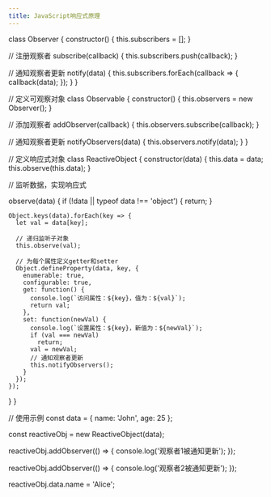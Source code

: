```yaml
---
title: JavaScript响应式原理
---
```

class Observer {
  constructor() {
    this.subscribers = [];
  }

  // 注册观察者
  subscribe(callback) {
    this.subscribers.push(callback);
  }

  // 通知观察者更新
  notify(data) {
    this.subscribers.forEach(callback => {
      callback(data);
    });
  }
}

// 定义可观察对象
class Observable {
  constructor() {
    this.observers = new Observer();
  }

  // 添加观察者
  addObserver(callback) {
    this.observers.subscribe(callback);
  }

  // 通知观察者更新
  notifyObservers(data) {
    this.observers.notify(data);
  }
}

// 定义响应式对象
class ReactiveObject {
  constructor(data) {
    this.data = data;
    this.observe(this.data);
  }

  // 监听数据，实现响应式

  observe(data) {
    if (!data || typeof data !== 'object') {
      return;
    }

    Object.keys(data).forEach(key => {
      let val = data[key];

      // 递归监听子对象
      this.observe(val);

      // 为每个属性定义getter和setter
      Object.defineProperty(data, key, {
        enumerable: true,
        configurable: true,
        get: function() {
          console.log(`访问属性：${key}，值为：${val}`);
          return val;
        },
        set: function(newVal) {
          console.log(`设置属性：${key}，新值为：${newVal}`);
          if (val === newVal)
            return;
          val = newVal;
          // 通知观察者更新
          this.notifyObservers();
        }
      });
    });
  }
}

// 使用示例
const data = {
  name: 'John',
  age: 25
};

const reactiveObj = new ReactiveObject(data);

reactiveObj.addObserver(() => {
  console.log('观察者1被通知更新');
});

reactiveObj.addObserver(() => {
  console.log('观察者2被通知更新');
});

reactiveObj.data.name = 'Alice';
